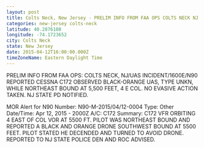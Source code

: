 ```yaml
---
layout: post
title: Colts Neck, New Jersey - PRELIM INFO FROM FAA OPS COLTS NECK NJ UAS INCIDENT 1600E N90 REPORTED CESSNA C172
categories: new-jersey colts-neck
latitude: 40.2876108
longitude: -74.1723652
city: Colts Neck
state: New Jersey
date: 2015-04-12T16:00:00.000Z
timeZoneName: Eastern Daylight Time
---
```


PRELIM INFO FROM FAA OPS: COLTS NECK, NJ/UAS INCIDENT/1600E/N90 REPORTED CESSNA C172 OBSERVED BLACK-ORANGE UAS, TYPE UNKN, WHILE NORTHEAST BOUND AT 5,500 FEET, 4 E COL. NO EVASIVE ACTION TAKEN. NJ STATE PD NOTIFIED. 

MOR Alert for N90
Number: N90-M-2015/04/12-0004
Type: Other
Date/Time: Apr 12, 2015 - 2000Z
A/C: C172
Summary:  C172 VFR ORBITING 4 EAST OF COL VOR AT 5500 FT. PILOT WAS NORTHEAST BOUND AND REPORTED A BLACK AND ORANGE DRONE SOUTHWEST BOUND AT 5500 FEET. PILOT STATED HE DECENDED AND TURNED TO AVOID DRONE. REPORTED TO NJ STATE POLICE DEN AND ROC ADVISED.